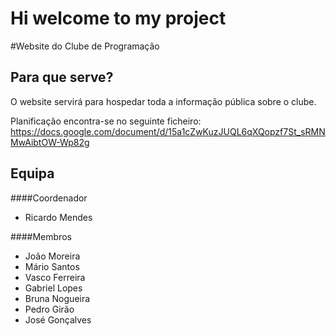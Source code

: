 # Hi welcome to my project
#Website do Clube de Programação

## Para que serve?
O website servirá para hospedar toda a informação pública sobre o clube.

Planificação encontra-se no seguinte ficheiro: https://docs.google.com/document/d/15a1cZwKuzJUQL6qXQopzf7St_sRMNMwAibtOW-Wp82g


## Equipa

####Coordenador
- Ricardo Mendes

####Membros
- João Moreira
- Mário Santos
- Vasco Ferreira
- Gabriel Lopes
- Bruna Nogueira
- Pedro Girão
- José Gonçalves
